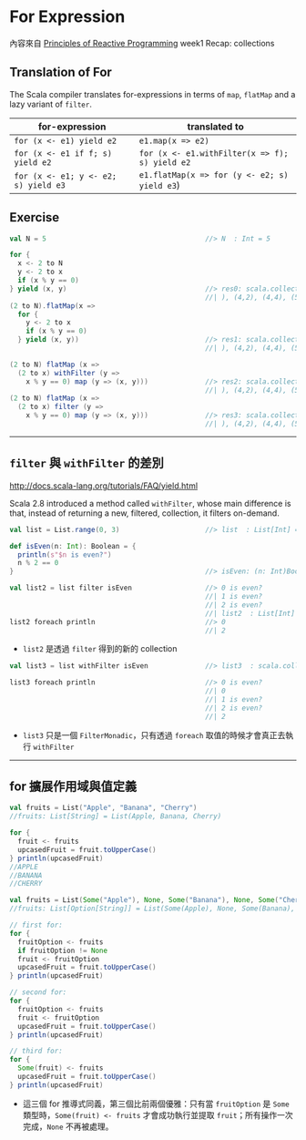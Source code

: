 # For Expression

內容來自 [Principles of Reactive Programming](https://class.coursera.org/reactive-002) week1 Recap: collections

## Translation of For

The Scala compiler translates for-expressions in terms of `map`, `flatMap` and a lazy variant of `filter`.

| for-expression | translated to |
|----------------|---------------|
| `for (x <- e1) yield e2` | `e1.map(x => e2)` |
| `for (x <- e1 if f; s) yield e2` | `for (x <- e1.withFilter(x => f); s) yield e2` |
| `for (x <- e1; y <- e2; s) yield e3` | `e1.flatMap(x => for (y <- e2; s) yield e3`) |

## Exercise
```scala
val N = 5                                       //> N  : Int = 5

for {
  x <- 2 to N
  y <- 2 to x
  if (x % y == 0)
} yield (x, y)                                  //> res0: scala.collection.immutable.IndexedSeq[(Int, Int)] = Vector((2,2), (3,3
                                                //| ), (4,2), (4,4), (5,5))
(2 to N).flatMap(x =>
  for {
    y <- 2 to x
    if (x % y == 0)
  } yield (x, y))                               //> res1: scala.collection.immutable.IndexedSeq[(Int, Int)] = Vector((2,2), (3,3
                                                //| ), (4,2), (4,4), (5,5))

(2 to N) flatMap (x =>
  (2 to x) withFilter (y =>
    x % y == 0) map (y => (x, y)))              //> res2: scala.collection.immutable.IndexedSeq[(Int, Int)] = Vector((2,2), (3,3
                                                //| ), (4,2), (4,4), (5,5))
(2 to N) flatMap (x =>
  (2 to x) filter (y =>
    x % y == 0) map (y => (x, y)))              //> res3: scala.collection.immutable.IndexedSeq[(Int, Int)] = Vector((2,2), (3,3
                                                //| ), (4,2), (4,4), (5,5))
```

----
## `filter` 與 `withFilter` 的差別

http://docs.scala-lang.org/tutorials/FAQ/yield.html

Scala 2.8 introduced a method called `withFilter`, whose main difference is that, instead of returning a new, filtered, collection, it filters on-demand.

```scala
val list = List.range(0, 3)                     //> list  : List[Int] = List(0, 1, 2)

def isEven(n: Int): Boolean = {
  println(s"$n is even?")
  n % 2 == 0
}                                               //> isEven: (n: Int)Boolean
```

```scala
val list2 = list filter isEven                  //> 0 is even?
                                                //| 1 is even?
                                                //| 2 is even?
                                                //| list2  : List[Int] = List(0, 2)
list2 foreach println                           //> 0
                                                //| 2
```
- `list2` 是透過 `filter` 得到的新的 collection

```scala
val list3 = list withFilter isEven              //> list3  : scala.collection.generic.FilterMonadic[Int,List[Int]] = scala.collection.TraversableLike$WithFilter@661c28c8

list3 foreach println                           //> 0 is even?
                                                //| 0
                                                //| 1 is even?
                                                //| 2 is even?
                                                //| 2
```
- `list3` 只是一個 `FilterMonadic`，只有透過 `foreach` 取值的時候才會真正去執行 `withFilter`

----
## for 擴展作用域與值定義
```scala
val fruits = List("Apple", "Banana", "Cherry")
//fruits: List[String] = List(Apple, Banana, Cherry)

for {
  fruit <- fruits
  upcasedFruit = fruit.toUpperCase()
} println(upcasedFruit)
//APPLE
//BANANA
//CHERRY
```

```scala
val fruits = List(Some("Apple"), None, Some("Banana"), None, Some("Cherry"))
//fruits: List[Option[String]] = List(Some(Apple), None, Some(Banana), None, Some(Cherry))

// first for:
for {
  fruitOption <- fruits
  if fruitOption != None
  fruit <- fruitOption
  upcasedFruit = fruit.toUpperCase()
} println(upcasedFruit)

// second for:
for {
  fruitOption <- fruits
  fruit <- fruitOption
  upcasedFruit = fruit.toUpperCase()
} println(upcasedFruit)

// third for:
for {
  Some(fruit) <- fruits
  upcasedFruit = fruit.toUpperCase()
} println(upcasedFruit)
```
- 這三個 for 推導式同義，第三個比前兩個優雅：只有當 `fruitOption` 是 `Some` 類型時，`Some(fruit) <- fruits` 才會成功執行並提取 `fruit`；所有操作一次完成，`None` 不再被處理。

